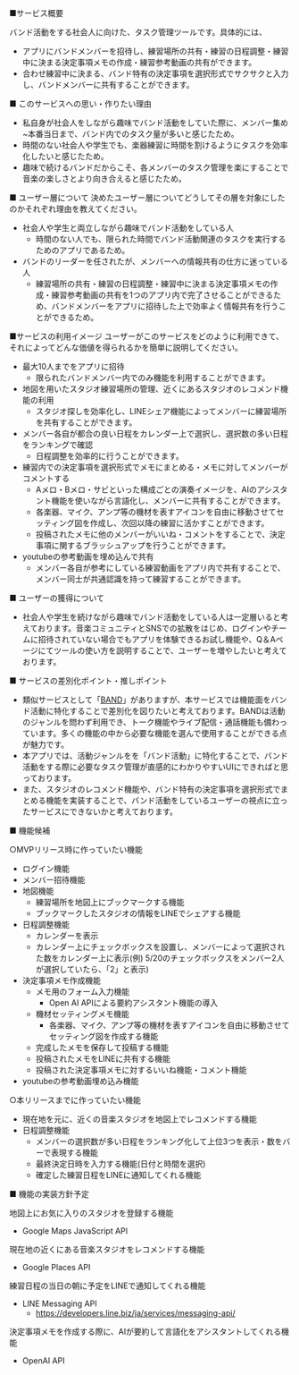 ■サービス概要

バンド活動をする社会人に向けた、タスク管理ツールです。具体的には、

- アプリにバンドメンバーを招待し、練習場所の共有・練習の日程調整・練習中に決まる決定事項メモの作成・練習参考動画の共有ができます。
- 合わせ練習中に決まる、バンド特有の決定事項を選択形式でサクサクと入力し、バンドメンバーに共有することができます。

■ このサービスへの思い・作りたい理由

- 私自身が社会人をしながら趣味でバンド活動をしていた際に、メンバー集め~本番当日まで、バンド内でのタスク量が多いと感じたため。
- 時間のない社会人や学生でも、楽器練習に時間を割けるようにタスクを効率化したいと感じたため。
- 趣味で続けるバンドだからこそ、各メンバーのタスク管理を楽にすることで音楽の楽しさとより向き合えると感じたため。

■ ユーザー層について
決めたユーザー層についてどうしてその層を対象にしたのかそれぞれ理由を教えてください。

- 社会人や学生と両立しながら趣味でバンド活動をしている人
    - 時間のない人でも、限られた時間でバンド活動関連のタスクを実行するためのアプリであるため。
- バンドのリーダーを任されたが、メンバーへの情報共有の仕方に迷っている人
    - 練習場所の共有・練習の日程調整・練習中に決まる決定事項メモの作成・練習参考動画の共有を1つのアプリ内で完了させることができるため、バンドメンバーをアプリに招待した上で効率よく情報共有を行うことができるため。

■サービスの利用イメージ
ユーザーがこのサービスをどのように利用できて、それによってどんな価値を得られるかを簡単に説明してください。

- 最大10人までをアプリに招待
    - 限られたバンドメンバー内でのみ機能を利用することができます。
- 地図を用いたスタジオ練習場所の管理、近くにあるスタジオのレコメンド機能の利用
    - スタジオ探しを効率化し、LINEシェア機能によってメンバーに練習場所を共有することができます。
- メンバー各自が都合の良い日程をカレンダー上で選択し、選択数の多い日程をランキングで確認
    - 日程調整を効率的に行うことができます。
- 練習内での決定事項を選択形式でメモにまとめる・メモに対してメンバーがコメントする
    - Aメロ・Bメロ・サビといった構成ごとの演奏イメージを、AIのアシスタント機能を使いながら言語化し、メンバーに共有することができます。
    - 各楽器、マイク、アンプ等の機材を表すアイコンを自由に移動させてセッティング図を作成し、次回以降の練習に活かすことができます。
    - 投稿されたメモに他のメンバーがいいね・コメントをすることで、決定事項に関するブラッシュアップを行うことができます。
- youtubeの参考動画を埋め込んで共有
    - メンバー各自が参考にしている練習動画をアプリ内で共有することで、メンバー同士が共通認識を持って練習することができます。

■ ユーザーの獲得について

- 社会人や学生を続けながら趣味でバンド活動をしている人は一定層いると考えております。音楽コミュニティとSNSでの拡散をはじめ、ログインやチームに招待されていない場合でもアプリを体験できるお試し機能や、Q＆Aページにてツールの使い方を説明することで、ユーザーを増やしたいと考えております。

■ サービスの差別化ポイント・推しポイント

- 類似サービスとして「[BAND](https://about.band.us/jp)」がありますが、本サービスでは機能面をバンド活動に特化することで差別化を図りたいと考えております。BANDは活動のジャンルを問わず利用でき、トーク機能やライブ配信・通話機能も備わっています。多くの機能の中から必要な機能を選んで使用することができる点が魅力です。
- 本アプリでは、活動ジャンルをを「バンド活動」に特化することで、バンド活動をする際に必要なタスク管理が直感的にわかりやすいUIにできればと思っております。
- また、スタジオのレコメンド機能や、バンド特有の決定事項を選択形式でまとめる機能を実装することで、バンド活動をしているユーザーの視点に立ったサービスにできないかと考えております。

■ 機能候補

○MVPリリース時に作っていたい機能

- ログイン機能
- メンバー招待機能
- 地図機能
    - 練習場所を地図上にブックマークする機能
    - ブックマークしたスタジオの情報をLINEでシェアする機能
- 日程調整機能
    - カレンダーを表示
    - カレンダー上にチェックボックスを設置し、メンバーによって選択された数をカレンダー上に表示(例) 5/20のチェックボックスをメンバー2人が選択していたら、「2」と表示)
- 決定事項メモ作成機能
    - メモ用のフォーム入力機能
        - Open AI APIによる要約アシスタント機能の導入
    - 機材セッティングメモ機能
        - 各楽器、マイク、アンプ等の機材を表すアイコンを自由に移動させてセッティング図を作成する機能
    - 完成したメモを保存して投稿する機能
    - 投稿されたメモをLINEに共有する機能
    - 投稿された決定事項メモに対するいいね機能・コメント機能
- youtubeの参考動画埋め込み機能

○本リリースまでに作っていたい機能

- 現在地を元に、近くの音楽スタジオを地図上でレコメンドする機能
- 日程調整機能
    - メンバーの選択数が多い日程をランキング化して上位3つを表示・数をバーで表現する機能
    - 最終決定日時を入力する機能(日付と時間を選択)
    - 確定した練習日程をLINEに通知してくれる機能
    

■ 機能の実装方針予定

地図上にお気に入りのスタジオを登録する機能

- Google Maps JavaScript API

現在地の近くにある音楽スタジオをレコメンドする機能

- Google Places API

練習日程の当日の朝に予定をLINEで通知してくれる機能

- LINE Messaging API
    - https://developers.line.biz/ja/services/messaging-api/

決定事項メモを作成する際に、AIが要約して言語化をアシスタントしてくれる機能

- OpenAI API
